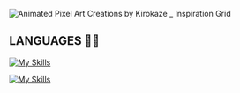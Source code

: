 ![Animated Pixel Art Creations by Kirokaze _ Inspiration Grid](https://github.com/user-attachments/assets/b8e1f0ce-e2a5-41d7-b31b-0386ca1ed449)
## LANGUAGES 👨‍💻
[![My Skills](https://skillicons.dev/icons?i=python,c,r,java)](https://skillicons.dev)

[![My Skills](https://skillicons.dev/icons?i=html,javascript,css,php)](https://skillicons.dev)
  
